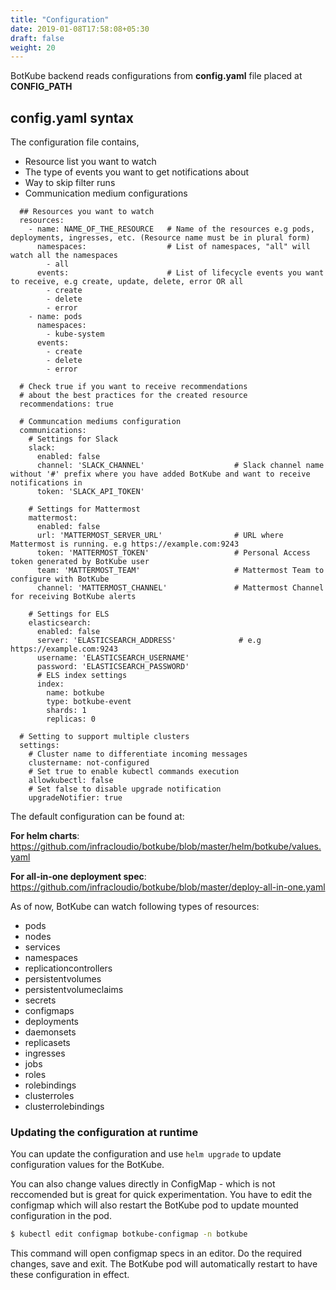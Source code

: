 ```yaml
---
title: "Configuration"
date: 2019-01-08T17:58:08+05:30
draft: false
weight: 20
---
```


BotKube backend reads configurations from **config.yaml** file placed at **CONFIG_PATH**

## config.yaml syntax
The configuration file contains, 

- Resource list you want to watch
- The type of events you want to get notifications about
- Way to skip filter runs
- Communication medium configurations

```
  ## Resources you want to watch
  resources:
    - name: NAME_OF_THE_RESOURCE   # Name of the resources e.g pods, deployments, ingresses, etc. (Resource name must be in plural form)
      namespaces:                  # List of namespaces, "all" will watch all the namespaces
        - all
      events:                      # List of lifecycle events you want to receive, e.g create, update, delete, error OR all
        - create
        - delete
        - error
    - name: pods
      namespaces:
        - kube-system
      events:
        - create
        - delete
        - error

  # Check true if you want to receive recommendations
  # about the best practices for the created resource
  recommendations: true
  
  # Communcation mediums configuration
  communications:
    # Settings for Slack
    slack:
      enabled: false
      channel: 'SLACK_CHANNEL'                    # Slack channel name without '#' prefix where you have added BotKube and want to receive notifications in
      token: 'SLACK_API_TOKEN'
  
    # Settings for Mattermost
    mattermost:
      enabled: false
      url: 'MATTERMOST_SERVER_URL'                # URL where Mattermost is running. e.g https://example.com:9243
      token: 'MATTERMOST_TOKEN'                   # Personal Access token generated by BotKube user
      team: 'MATTERMOST_TEAM'                     # Mattermost Team to configure with BotKube 
      channel: 'MATTERMOST_CHANNEL'               # Mattermost Channel for receiving BotKube alerts 
  
    # Settings for ELS
    elasticsearch:
      enabled: false
      server: 'ELASTICSEARCH_ADDRESS'              # e.g https://example.com:9243
      username: 'ELASTICSEARCH_USERNAME'
      password: 'ELASTICSEARCH_PASSWORD'
      # ELS index settings
      index:
        name: botkube
        type: botkube-event
        shards: 1
        replicas: 0
  
  # Setting to support multiple clusters
  settings:
    # Cluster name to differentiate incoming messages
    clustername: not-configured
    # Set true to enable kubectl commands execution
    allowkubectl: false
    # Set false to disable upgrade notification
    upgradeNotifier: true
```
The default configuration can be found at:

**For helm charts**: https://github.com/infracloudio/botkube/blob/master/helm/botkube/values.yaml

**For all-in-one deployment spec**: https://github.com/infracloudio/botkube/blob/master/deploy-all-in-one.yaml


As of now, BotKube can watch following types of resources:

- pods
- nodes
- services
- namespaces
- replicationcontrollers
- persistentvolumes
- persistentvolumeclaims
- secrets
- configmaps
- deployments
- daemonsets
- replicasets
- ingresses
- jobs
- roles
- rolebindings
- clusterroles
- clusterrolebindings

### Updating the configuration at runtime

You can update the configuration and use `helm upgrade` to update configuration values for the BotKube. 

You can also change values directly in ConfigMap - which is not reccomended but is great for quick experimentation. You have to edit the configmap which will also restart the BotKube pod to update mounted configuration in the pod.

```bash
$ kubectl edit configmap botkube-configmap -n botkube
```
This command will open configmap specs in an editor. Do the required changes, save and exit. The BotKube pod will automatically restart to have these configuration in effect.
